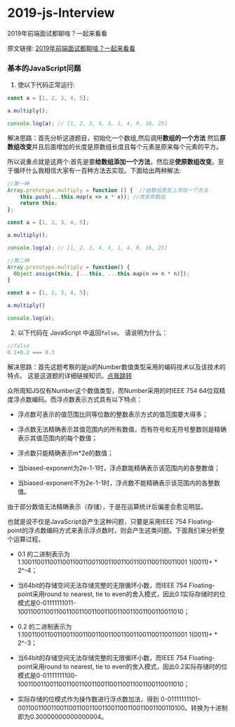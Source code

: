 # 2019-js-Interview

2019年前端面试都聊啥？一起来看看

原文链接: [2019年前端面试都聊啥？一起来看看](https://juejin.im/post/5bf5610be51d452a1353b08d)

### 基本的JavaScript问题

1. 使以下代码正常运行:
```javascript
const a = [1, 2, 3, 4, 5];

a.multiply();

console.log(a); // [1, 2, 3, 4, 5, 1, 4, 9, 16, 25]
```

解决思路：首先分析这道题目，初始化一个数组,然后调用**数组的一个方法** 然后**原数组改变**并且后面增加的长度是原数组长度且每个元素是原来每个元素的平方。

所以说重点就是这两个:首先是要**给数组添加一个方法**，然后是**使原数组改变**。至于循环什么我相信大家有一百种方法去实现。下面给出两种解法:

```javascript
//第一种
Array.prototype.multiply = function () {  //给数组原型上添加一个方法
    this.push(...this.map(x => x * x)); //改变原数组
    return this;
};

const a = [1, 2, 3, 4, 5];

a.multiply();

console.log(a); // [1, 2, 3, 4, 5, 1, 4, 9, 16, 25]

//第二种
Array.prototype.multiply = function() {
  Object.assign(this, [...this, ...this.map(n => n * n)]);
}

const a = [1, 2, 3, 4, 5];

a.multiply()

console.log(a);
```

2. 以下代码在 JavaScript 中返回`false`。 请说明为什么：
```javascript
//false
0.1+0.2 === 0.3
```
解决思路：首先这题考察的是js的Number数值类型采用的编码技术以及该技术的特点。
这是这道题的详细链接知识。[点我跳转](https://www.cnblogs.com/fsjohnhuang/p/5115672.html)

众所周知JS仅有Number这个数值类型，而Number采用的时IEEE 754 64位双精度浮点数编码。而浮点数表示方式具有以下特点：

  * 浮点数可表示的值范围比同等位数的整数表示方式的值范围要大得多；

  * 浮点数无法精确表示其值范围内的所有数值，而有符号和无符号整数则是精确表示其值范围内的每个数值；

  * 浮点数只能精确表示m*2e的数值；

  * 当biased-exponent为2e-1-1时，浮点数能精确表示该范围内的各整数值；

  * 当biased-exponent不为2e-1-1时，浮点数不能精确表示该范围内的各整数值。

  由于部分数值无法精确表示（存储），于是在运算统计后偏差会愈见明显。

也就是说不仅是JavaScript会产生这种问题，只要是采用IEEE 754 Floating-point的浮点数编码方式来表示浮点数时，则会产生这类问题。下面我们来分析整个运算过程。

  * 0.1 的二进制表示为 1.1001100110011001100110011001100110011001100110011001 1(0011)+ * 2^-4；

  * 当64bit的存储空间无法存储完整的无限循环小数，而IEEE 754 Floating-point采用round to nearest, tie to even的舍入模式，因此0.1实际存储时的位模式是0-01111111011-1001100110011001100110011001100110011001100110011010；

  * 0.2 的二进制表示为 1.1001100110011001100110011001100110011001100110011001 1(0011)+ * 2^-3；

  * 当64bit的存储空间无法存储完整的无限循环小数，而IEEE 754 Floating-point采用round to nearest, tie to even的舍入模式，因此0.2实际存储时的位模式是0-01111111100-1001100110011001100110011001100110011001100110011010；

  * 实际存储的位模式作为操作数进行浮点数加法，得到 0-01111111101-0011001100110011001100110011001100110011001100110100。转换为十进制即为0.30000000000000004。
